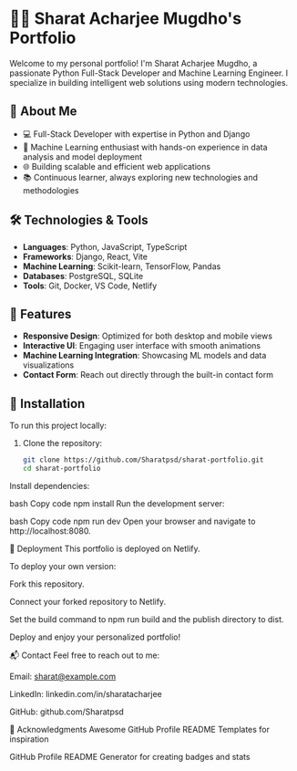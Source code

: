 # 🧑‍💻 Sharat Acharjee Mugdho's Portfolio

Welcome to my personal portfolio! I'm Sharat Acharjee Mugdho, a passionate Python Full-Stack Developer and Machine Learning Engineer. I specialize in building intelligent web solutions using modern technologies.



## 🚀 About Me

- 💻 Full-Stack Developer with expertise in Python and Django
- 🤖 Machine Learning enthusiast with hands-on experience in data analysis and model deployment
- 🌐 Building scalable and efficient web applications
- 📚 Continuous learner, always exploring new technologies and methodologies

## 🛠️ Technologies & Tools

- **Languages**: Python, JavaScript, TypeScript
- **Frameworks**: Django, React, Vite
- **Machine Learning**: Scikit-learn, TensorFlow, Pandas
- **Databases**: PostgreSQL, SQLite
- **Tools**: Git, Docker, VS Code, Netlify

## 🔧 Features

- **Responsive Design**: Optimized for both desktop and mobile views
- **Interactive UI**: Engaging user interface with smooth animations
- **Machine Learning Integration**: Showcasing ML models and data visualizations
- **Contact Form**: Reach out directly through the built-in contact form

## 🧪 Installation

To run this project locally:

1. Clone the repository:

   ```bash
   git clone https://github.com/Sharatpsd/sharat-portfolio.git
   cd sharat-portfolio
Install dependencies:

bash
Copy code
npm install
Run the development server:

bash
Copy code
npm run dev
Open your browser and navigate to http://localhost:8080.

🚀 Deployment
This portfolio is deployed on Netlify.

To deploy your own version:

Fork this repository.

Connect your forked repository to Netlify.

Set the build command to npm run build and the publish directory to dist.

Deploy and enjoy your personalized portfolio!

📬 Contact
Feel free to reach out to me:

Email: sharat@example.com

LinkedIn: linkedin.com/in/sharatacharjee

GitHub: github.com/Sharatpsd


🙏 Acknowledgments
Awesome GitHub Profile README Templates for inspiration

GitHub Profile README Generator for creating badges and stats
